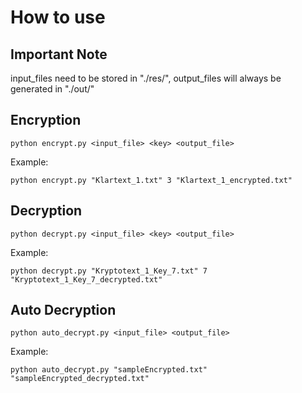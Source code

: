 # How to use

## Important Note

input_files need to be stored in "./res/", output_files will always be generated in "./out/"

## Encryption

```shell
python encrypt.py <input_file> <key> <output_file>
```

Example:

```shell
python encrypt.py "Klartext_1.txt" 3 "Klartext_1_encrypted.txt"
```

## Decryption

```shell
python decrypt.py <input_file> <key> <output_file>
```

Example:

```shell
python decrypt.py "Kryptotext_1_Key_7.txt" 7 "Kryptotext_1_Key_7_decrypted.txt"
```

## Auto Decryption

```shell
python auto_decrypt.py <input_file> <output_file>
```

Example:

```shell
python auto_decrypt.py "sampleEncrypted.txt" "sampleEncrypted_decrypted.txt"
```
